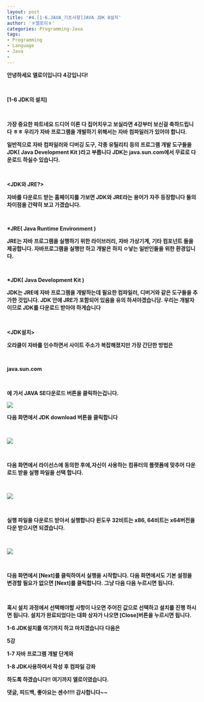 ```yaml
---
layout: post
title: '#4.[1-6.JAVA_기초사항]JAVA JDK 8설치'
author: 'ㅎ엘로이ㅎ'
categories: Programming-Java
tags:
- Programming
- Language
- Java
-
---
```



<script> location.href='https://cafe.naver.com/develoid/701664' ; </script>

<b><p>안녕하세요 엘로이입니다 4강입니다!</p></blockquote><p>&nbsp;<b></p><b><p>[1-6 JDK의 설치]</p></blockquote><p>&nbsp;<b></p><b><p>가장 중요한 파트네요 드디어 이론 다 집어치우고 보실라면 4강부터 보신걸 축하드립니다 ㅎㅎ&nbsp;우리가 자바 프로그램을 개발하기 위해서는 자바 컴파일러가 있어야 합니다.&nbsp;</p></blockquote><b><p><b></p></blockquote><b><p>일반적으로 자바 컴파일러와 디버깅 도구, 각종 유틸리티 등의 프로그램 개발 도구들을  JDK( Java Development Kit )라고 부릅니다 JDK는 java.sun.com에서 무료로 다운로드 하실수 있습니다.</p></blockquote><p>&nbsp;<b></p><b><p><b>&lt;JDK와 JRE?&gt;</b></p></blockquote><b><p>자바를 다운로드 받는 홈페이지를 가보면 JDK와 JRE라는 용어가 자주 등장합니다 둘의 차이점을 간략히 보고 가겠습니다.</p></blockquote><p>&nbsp;<b></p><b><p>*JRE( Java Runtime Environment )</p></blockquote><b><p>JRE는 자바 프로그램을 실행하기 위한 라이브러리, 자바 가상기계, 기타 컴포넌트 들을 제공합니다. 자바프로그램을 실행만 하고 개발은 하지 ㅇ낳는 일반인들을 위한 환경입니다.</p></blockquote><p>&nbsp;<b></p><b><p>*JDK( Java Development Kit )</p></blockquote><b><p>JDK는 JRE에 자바 프로그램을 개발하는데 필요한 컴파일러, 디버거와 같은 도구들을 추가한 것입니다. JDK 안에 JRE가 포함되어 있음을 유의 하셔야겠습니당. 우리는 개발자이므로 JDK를 다운로드 받아야 하게습니다</p></blockquote><p>&nbsp;<b></p><b><p>&lt;JDK설치&gt;</p></blockquote><b><p>오라클이 자바를 인수하면서 사이트 주소가 복잡해졌지만 가장 간단한 방법은</p></blockquote><p>&nbsp;<b></p><b><p>java.sun.com</p></blockquote><p>&nbsp;<b></p><b><p>에 가서 JAVA SE다운로드 버튼을 클릭하는겁니다.</p></blockquote><p><b><b></b></p><p><b><b></b></p><b><p><img src="https://cafeptthumb-phinf.pstatic.net/MjAxNzAzMzBfMTQg/MDAxNDkwODUzMzg3NDk0.qWoDxW-lvk2yyXU1Y3iEgdWr5DMJjLjq-Afkd1She-4g.vfqJvj_erKJQDDfkokyJcIwck-lcXg2iIHaXcM4w3lYg.PNG.cksdid0404/1.png?type=w740"></p></blockquote><p><b></p><p><b></p><b><p>다음 화면에서 JDK download 버튼을 클릭합니다</p></blockquote><p>&nbsp;<b></p><b><p><img src="https://cafeptthumb-phinf.pstatic.net/MjAxNzAzMzBfMjk2/MDAxNDkwODUzNDA4NDQ1.B2--jvY6MbYfxNEIHOQWPNXL1RuIrNtUuNhJ6KBoHB4g.5jqn46cjuy4i6lQtHvi647Py9GBEnCcD6iL6_c9pPV8g.PNG.cksdid0404/2.png?type=w740"></p></blockquote>&nbsp;<b><b><p></p><b><p>다음 화면에서 라이선스에 동의한 후에,자신이 사용하는 컴퓨터의 플랫폼에 맞추어 다운로드 받을 실행 파일을 선택 합니다.</p></blockquote><p>&nbsp;<b></p><b><p><img src="https://cafeptthumb-phinf.pstatic.net/MjAxNzAzMzBfNTgg/MDAxNDkwODUzNDE5NDY3.XK6UAofU0zDhnDj_Hc-QaK9g3AKKS5WWdZ5qavKot24g.Oynz8oleTYSR4sqEZlSJmDty2y3aiQYjNz3QZ92nPmAg.PNG.cksdid0404/3.png?type=w740"></p></blockquote>&nbsp;<b><b><p></p><b><p>실행 파일을 다운로드 받아서 실행합니다 윈도우 32비트는 x86, 64비트는 x64버전을 다운 받으시면 되겠습니다.</p></blockquote><p><b><b></b>&nbsp;<b></p><b><p><img src="https://cafeptthumb-phinf.pstatic.net/MjAxNzAzMzBfMjEx/MDAxNDkwODUzNDMwMDk2.-iHEsJxELGVELNHKvl_oJdHzNQ-fLcJY_XYz0NG2qAog.XJQqbXiVo9ENCKi38eHRGiKBDAa0FzHK0EhsWuq5kzYg.PNG.cksdid0404/4.png?type=w740"></p></blockquote>&nbsp;<b><b><p></p><b><p>다음 화면에서 [Next]를 클릭하여서 실행을 시작합니다. 다음 화면에서도 기본 설정을 변경할 필요가 없으면 [Next]를 클릭합니다. 그냥 다음 다음 누르시면 됩니다.</p></blockquote><p>&nbsp;<b><b></p><p><b></p><p>혹시 설치 과정에서 선택해야할 사항이 나오면 주어진 값으로 선택하고 설치를 진행 하시면 됩니다. 설치가 완료되었다는 대화 상자가 나오면 [Close]버튼을 누르시면 됩니다.</p><p><b></p><p>1-6 JDK설치를 여기까지 하고 마치겠습니다 다음은&nbsp;</p><p><b></p><p>5강</p><p>1-7 자바 프로그램 개발 단계와</p><p>1-8 JDK사용하여서 작성 후 컴파일 강좌</p><p>하도록 하겠습니다!! 여기까지 엘로이였습니다.</p><p><b></p><p>댓글, 피드백, 좋아요는 센수!!!! 감사합니다~~&nbsp;</p><p></p><p></p><p></p><p></p><p></p><p></p><p></p><p></p><p></p><p></p><p></p><p></p><p></p><p></p><p></p><p></p><p></p><p></p><p></p><p></p><p></p><p></p><p></p><p></p><p></p><p></p><p></p><p></p><p></p><p></p><p></p><p></p><p></p><p></p><p></p><p></p><p></p><p></p><p></p><p></p><p></p><p></p><p></p><p></p><p></p><p></p><p></p><p></p><p></p><p></p><p></p>
